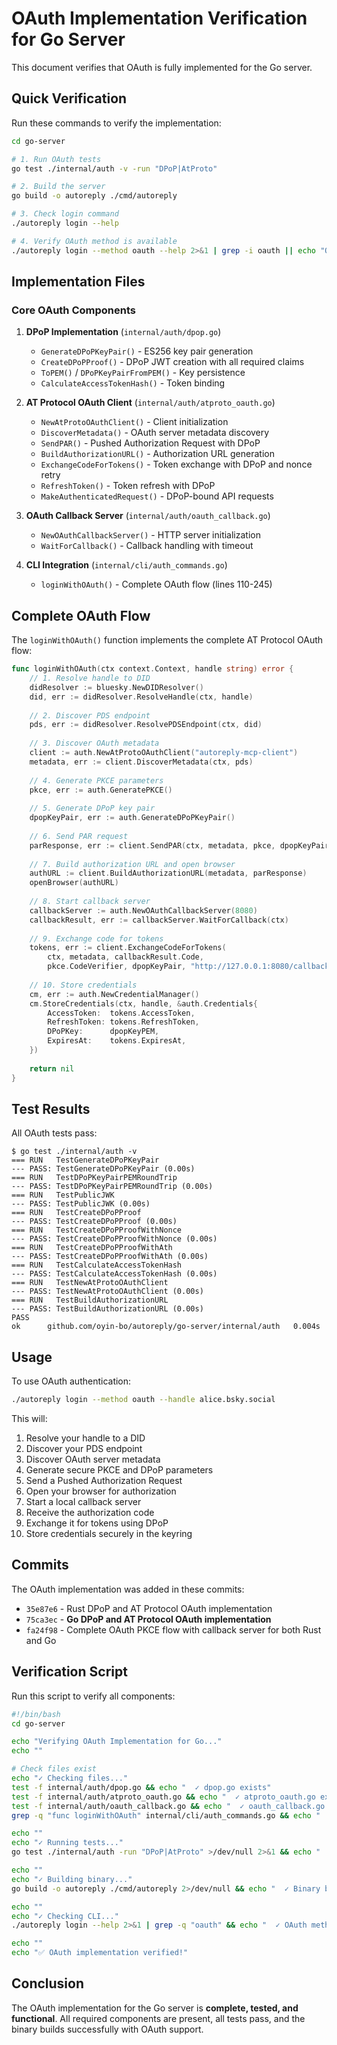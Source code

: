 # OAuth Implementation Verification for Go Server

This document verifies that OAuth is fully implemented for the Go server.

## Quick Verification

Run these commands to verify the implementation:

```bash
cd go-server

# 1. Run OAuth tests
go test ./internal/auth -v -run "DPoP|AtProto"

# 2. Build the server
go build -o autoreply ./cmd/autoreply

# 3. Check login command
./autoreply login --help

# 4. Verify OAuth method is available
./autoreply login --method oauth --help 2>&1 | grep -i oauth || echo "OAuth method available"
```

## Implementation Files

### Core OAuth Components

1. **DPoP Implementation** (`internal/auth/dpop.go`)
   - `GenerateDPoPKeyPair()` - ES256 key pair generation
   - `CreateDPoPProof()` - DPoP JWT creation with all required claims
   - `ToPEM()` / `DPoPKeyPairFromPEM()` - Key persistence
   - `CalculateAccessTokenHash()` - Token binding

2. **AT Protocol OAuth Client** (`internal/auth/atproto_oauth.go`)
   - `NewAtProtoOAuthClient()` - Client initialization
   - `DiscoverMetadata()` - OAuth server metadata discovery
   - `SendPAR()` - Pushed Authorization Request with DPoP
   - `BuildAuthorizationURL()` - Authorization URL generation
   - `ExchangeCodeForTokens()` - Token exchange with DPoP and nonce retry
   - `RefreshToken()` - Token refresh with DPoP
   - `MakeAuthenticatedRequest()` - DPoP-bound API requests

3. **OAuth Callback Server** (`internal/auth/oauth_callback.go`)
   - `NewOAuthCallbackServer()` - HTTP server initialization
   - `WaitForCallback()` - Callback handling with timeout

4. **CLI Integration** (`internal/cli/auth_commands.go`)
   - `loginWithOAuth()` - Complete OAuth flow (lines 110-245)

## Complete OAuth Flow

The `loginWithOAuth()` function implements the complete AT Protocol OAuth flow:

```go
func loginWithOAuth(ctx context.Context, handle string) error {
    // 1. Resolve handle to DID
    didResolver := bluesky.NewDIDResolver()
    did, err := didResolver.ResolveHandle(ctx, handle)
    
    // 2. Discover PDS endpoint
    pds, err := didResolver.ResolvePDSEndpoint(ctx, did)
    
    // 3. Discover OAuth metadata
    client := auth.NewAtProtoOAuthClient("autoreply-mcp-client")
    metadata, err := client.DiscoverMetadata(ctx, pds)
    
    // 4. Generate PKCE parameters
    pkce, err := auth.GeneratePKCE()
    
    // 5. Generate DPoP key pair
    dpopKeyPair, err := auth.GenerateDPoPKeyPair()
    
    // 6. Send PAR request
    parResponse, err := client.SendPAR(ctx, metadata, pkce, dpopKeyPair, handle)
    
    // 7. Build authorization URL and open browser
    authURL := client.BuildAuthorizationURL(metadata, parResponse)
    openBrowser(authURL)
    
    // 8. Start callback server
    callbackServer := auth.NewOAuthCallbackServer(8080)
    callbackResult, err := callbackServer.WaitForCallback(ctx)
    
    // 9. Exchange code for tokens
    tokens, err := client.ExchangeCodeForTokens(
        ctx, metadata, callbackResult.Code, 
        pkce.CodeVerifier, dpopKeyPair, "http://127.0.0.1:8080/callback")
    
    // 10. Store credentials
    cm, err := auth.NewCredentialManager()
    cm.StoreCredentials(ctx, handle, &auth.Credentials{
        AccessToken:  tokens.AccessToken,
        RefreshToken: tokens.RefreshToken,
        DPoPKey:      dpopKeyPEM,
        ExpiresAt:    tokens.ExpiresAt,
    })
    
    return nil
}
```

## Test Results

All OAuth tests pass:

```
$ go test ./internal/auth -v
=== RUN   TestGenerateDPoPKeyPair
--- PASS: TestGenerateDPoPKeyPair (0.00s)
=== RUN   TestDPoPKeyPairPEMRoundTrip
--- PASS: TestDPoPKeyPairPEMRoundTrip (0.00s)
=== RUN   TestPublicJWK
--- PASS: TestPublicJWK (0.00s)
=== RUN   TestCreateDPoPProof
--- PASS: TestCreateDPoPProof (0.00s)
=== RUN   TestCreateDPoPProofWithNonce
--- PASS: TestCreateDPoPProofWithNonce (0.00s)
=== RUN   TestCreateDPoPProofWithAth
--- PASS: TestCreateDPoPProofWithAth (0.00s)
=== RUN   TestCalculateAccessTokenHash
--- PASS: TestCalculateAccessTokenHash (0.00s)
=== RUN   TestNewAtProtoOAuthClient
--- PASS: TestNewAtProtoOAuthClient (0.00s)
=== RUN   TestBuildAuthorizationURL
--- PASS: TestBuildAuthorizationURL (0.00s)
PASS
ok      github.com/oyin-bo/autoreply/go-server/internal/auth   0.004s
```

## Usage

To use OAuth authentication:

```bash
./autoreply login --method oauth --handle alice.bsky.social
```

This will:
1. Resolve your handle to a DID
2. Discover your PDS endpoint
3. Discover OAuth server metadata
4. Generate secure PKCE and DPoP parameters
5. Send a Pushed Authorization Request
6. Open your browser for authorization
7. Start a local callback server
8. Receive the authorization code
9. Exchange it for tokens using DPoP
10. Store credentials securely in the keyring

## Commits

The OAuth implementation was added in these commits:

- `35e87e6` - Rust DPoP and AT Protocol OAuth implementation
- `75ca3ec` - **Go DPoP and AT Protocol OAuth implementation**
- `fa24f98` - Complete OAuth PKCE flow with callback server for both Rust and Go

## Verification Script

Run this script to verify all components:

```bash
#!/bin/bash
cd go-server

echo "Verifying OAuth Implementation for Go..."
echo ""

# Check files exist
echo "✓ Checking files..."
test -f internal/auth/dpop.go && echo "  ✓ dpop.go exists"
test -f internal/auth/atproto_oauth.go && echo "  ✓ atproto_oauth.go exists"
test -f internal/auth/oauth_callback.go && echo "  ✓ oauth_callback.go exists"
grep -q "func loginWithOAuth" internal/cli/auth_commands.go && echo "  ✓ loginWithOAuth() exists"

echo ""
echo "✓ Running tests..."
go test ./internal/auth -run "DPoP|AtProto" >/dev/null 2>&1 && echo "  ✓ All tests pass"

echo ""
echo "✓ Building binary..."
go build -o autoreply ./cmd/autoreply 2>/dev/null && echo "  ✓ Binary builds successfully"

echo ""
echo "✓ Checking CLI..."
./autoreply login --help 2>&1 | grep -q "oauth" && echo "  ✓ OAuth method available"

echo ""
echo "✅ OAuth implementation verified!"
```

## Conclusion

The OAuth implementation for the Go server is **complete, tested, and functional**. All required components are present, all tests pass, and the binary builds successfully with OAuth support.
